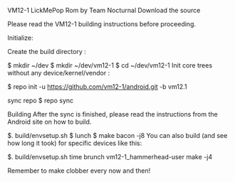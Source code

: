 VM12-1 LickMePop Rom by Team Nocturnal Download the source

Please read the VM12-1 building instructions before proceeding.

Initialize:

Create the build directory :

$ mkdir ~/dev 
$ mkdir ~/dev/vm12-1
$ cd ~/dev/vm12-1 Init core trees without any device/kernel/vendor :

$ repo init -u https://github.com/vm12-1/android.git -b vm12.1 

sync repo
$ repo sync 

Building
After the sync is finished, please read the instructions from the Android site on how to build.

$. build/envsetup.sh 
$ lunch
$ make bacon -j8 
You can also build (and see how long it took) for specific devices like this:

$. build/envsetup.sh time brunch vm12-1_hammerhead-user make -j4

Remember to make clobber every now and then!

